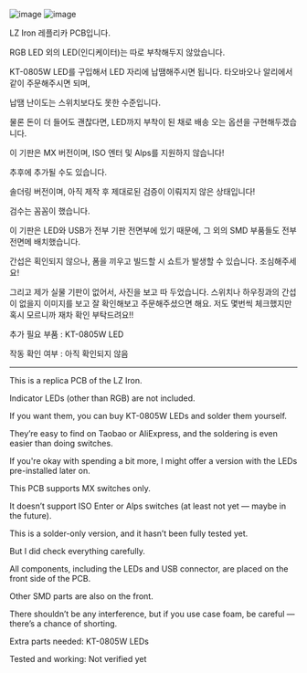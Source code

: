 ![image](https://github.com/user-attachments/assets/924ec804-4c78-4a30-9dde-beefcfea1042)
![image](https://github.com/user-attachments/assets/9cca918d-ca87-4e06-93ef-d3fb0516d35d)


LZ Iron 레플리카 PCB입니다. 

RGB LED 외의 LED(인디케이터)는 따로 부착해두지 않았습니다.

KT-0805W LED를 구입해서 LED 자리에 납땜해주시면 됩니다. 타오바오나 알리에서 같이 주문해주시면 되며,

납땜 난이도는 스위치보다도 못한 수준입니다.

물론 돈이 더 들어도 괜찮다면, LED까지 부착이 된 채로 배송 오는 옵션을 구현해두겠습니다.

이 기판은 MX 버전이며, ISO 엔터 및 Alps를 지원하지 않습니다!

추후에 추가될 수도 있습니다.

솔더링 버전이며, 아직 제작 후 제대로된 검증이 이뤄지지 않은 상태입니다!

검수는 꼼꼼이 했습니다.

이 기판은 LED와 USB가 전부 기판 전면부에 있기 때문에, 그 외의 SMD 부품들도 전부 전면메 배치했습니다.

간섭은 획인되지 않으나, 폼을 끼우고 빌드할 시 쇼트가 발생할 수 있습니다. 조심해주세요!

그리고 제가 실물 기판이 없어서, 사진을 보고 따 두었습니다.
스위치나 하우징과의 간섭이 없을지 이미지를 보고 잘 확인해보고 주문해주셨으면 해요.
저도 몇번씩 체크했지만 혹시 모르니까 재차 확인 부탁드려요!!

추가 필요 부품 : KT-0805W LED

작동 확인 여부 : 아직 확인되지 않음



----------------------------------------------------------

This is a replica PCB of the LZ Iron.

Indicator LEDs (other than RGB) are not included.

If you want them, you can buy KT-0805W LEDs and solder them yourself.

They’re easy to find on Taobao or AliExpress, and the soldering is even easier than doing switches.

If you're okay with spending a bit more, I might offer a version with the LEDs pre-installed later on.

This PCB supports MX switches only.

It doesn’t support ISO Enter or Alps switches (at least not yet — maybe in the future).

This is a solder-only version, and it hasn’t been fully tested yet.

But I did check everything carefully.

All components, including the LEDs and USB connector, are placed on the front side of the PCB.

Other SMD parts are also on the front.

There shouldn’t be any interference, but if you use case foam, be careful — there’s a chance of shorting.

Extra parts needed: KT-0805W LEDs

Tested and working: Not verified yet
